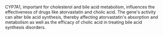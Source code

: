CYP7A1, important for cholesterol and bile acid metabolism, influences the effectiveness of drugs like atorvastatin and cholic acid. The gene's activity can alter bile acid synthesis, thereby affecting atorvastatin's absorption and metabolism as well as the efficacy of cholic acid in treating bile acid synthesis disorders.